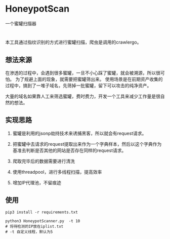 # HoneypotScan
一个蜜罐扫描器
#
本工具通过指纹识别的方式进行蜜罐扫描，爬虫是调用的crawlergo。

## 想法来源

在渗透的过程中，会遇到很多蜜罐，一旦不小心踩了蜜罐，就会被溯源，所以很可怕。 为了规避上面的现象，就需要把蜜罐筛出来。 使用场景是在前期资产收集的过程中，搞到了一堆子域名，先筛掉一批蜜罐，留下可以攻击的纯净资产。

大量的域名如果靠人工来筛选蜜罐，费时费力，开发一个工具来减少工作量是很自然的想法。

## 实现思路



1. 蜜罐是利用的jsonp劫持技术来诱捕黑客，所以就会有request请求。

2. 把蜜罐中去请求的request提取出来作为一个字典样本，然后以这个字典作为基准去判断是否其他的网站是否存在同样的request请求。

3. 爬取完毕后的数据需要进行清洗

4. 使用threadpool，进行多线程扫描，提高效率

5. 增加IP代理池，不留痕迹

## 使用

```shell
pip3 install -r requirements.txt

python3 HoneypotScanner.py  -t 10
# 将待检测的IP放在iplist.txt
# -t 自定义线程，默认为5
```

